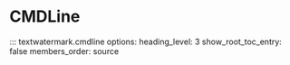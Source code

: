 # CMDLine

::: textwatermark.cmdline
    options:
      heading_level: 3
      show_root_toc_entry: false
      members_order: source
